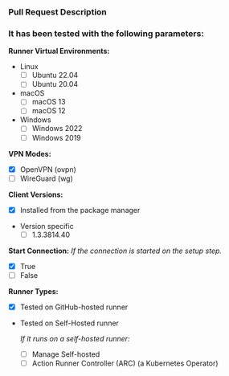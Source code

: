 <!-- Provide a general summary of your changes in the Title above -->

### Pull Request Description
<!-- Provide a clear and concise description of the changes you want to merge. -->

<!-- ### Related Issues -->
<!-- Please provide the links of related issues: -->
<!-- https://github.com/nathanielvarona/pritunl-client-github-action/issues/[ISSUE NUMBER] -->

<!-- ### Motivation and Context -->
<!-- Why is this change required? What problem does it solve? -->

<!-- ### Types of changes -->
<!-- What types of changes does your code introduce? Put an `x` in all the boxes that apply: -->
<!--
- [ ] Improvements
- [ ] Fixes
- [ ] Automation
- [ ] Documentation 
-->

### It has been tested with the following parameters:
<!-- Go over all the following points, and put an `x` in all the boxes that apply. -->
<!-- If you're unsure about any of these, don't hesitate to ask. We're here to help! -->

**Runner Virtual Environments:**
- Linux
  - [ ] Ubuntu 22.04
  - [ ] Ubuntu 20.04
- macOS
  - [ ] macOS 13
  - [ ] macOS 12
- Windows
  - [ ] Windows 2022
  - [ ] Windows 2019

**VPN Modes:**
- [x] OpenVPN (ovpn) <!-- default -->
- [ ] WireGuard (wg)

**Client Versions:**
- [x] Installed from the package manager <!-- default -->
- Version specific
  <!-- Please specify the versions of the Pritunl Client that you are currently using. -->
  - [ ] 1.3.3814.40

**Start Connection:** *If the connection is started on the setup step.*
- [x] True <!-- default -->
- [ ] False

**Runner Types:**
- [x] Tested on GitHub-hosted runner <!-- only tested working -->
- Tested on Self-Hosted runner

  *If it runs on a self-hosted runner:*
  - [ ] Manage Self-hosted
  - [ ] Action Runner Controller (ARC) (a Kubernetes Operator)